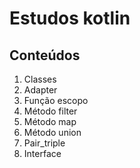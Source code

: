 # Estudos kotlin
## Conteúdos 
1. Classes
2. Adapter
3. Função escopo 
4. Método filter 
5. Método map
6. Método union
7. Pair_triple
8. Interface
